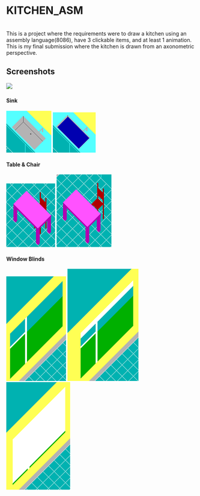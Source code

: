 <h1>KITCHEN_ASM</h1>
<br>
This is a project where the requirements were to draw a kitchen using an assembly language(8086), have 3 clickable items, and at least 1 animation. This is my final submission where the kitchen is drawn from an axonometric perspective.
<br>
<h2>Screenshots</h2>
<img src="https://raw.github.com/YemowtRonoc/ASM_KITCHEN/master/Kitchen.PNG">

<h4>Sink</h4>
<img src="sinkBefore.PNG">
<img src="sinkAfter.PNG">

<h4>Table & Chair</h4>
<img src="tableChairBefore.PNG">
<img src="tableChairAfter.PNG">

<h4>Window Blinds</h4>
<img src="windowBefore.PNG">
<img src="windowDuring.PNG">
<img src="windowAfter.PNG">
